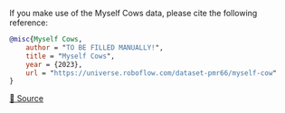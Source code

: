 If you make use of the Myself Cows data, please cite the following reference:

``` bibtex 
@misc{Myself Cows,
	author = "TO BE FILLED MANUALLY!",
	title = "Myself Cows",
	year = {2023},
	url = "https://universe.roboflow.com/dataset-pmr66/myself-cow"
}
```

[🔗 Source](https://universe.roboflow.com/dataset-pmr66/myself-cow)